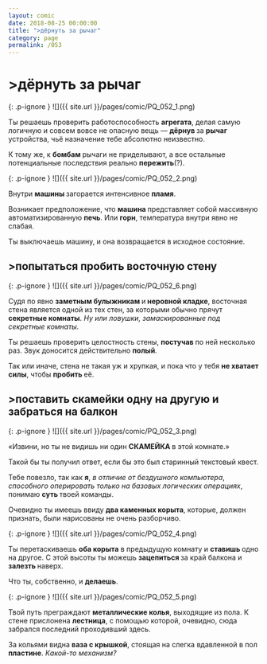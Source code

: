 ```yaml
---
layout: comic
date: 2018-08-25 00:00:00
title: ">дёрнуть за рычаг"
category: page
permalink: /053
---
```


# >дёрнуть за рычаг

{: .p-ignore }
![]({{ site.url }}/pages/comic/PQ_052_1.png)

Ты решаешь проверить работоспособность <strong>агрегата</strong>, делая самую логичную и совсем вовсе не опасную вещь — <strong>дёрнув </strong>за <strong>рычаг </strong>устройства, чьё назначение тебе абсолютно неизвестно.

К тому же, к <strong>бомбам </strong>рычаги не приделывают, а все остальные потенциальные последствия реально <strong>пережить</strong>(?).

{: .p-ignore }
![]({{ site.url }}/pages/comic/PQ_052_2.png)

Внутри <strong>машины </strong>загорается интенсивное <strong>пламя</strong>.

Возникает предположение, что <strong>машина </strong>представляет собой массивную автоматизированную <strong>печь</strong>. Или <strong>горн</strong>, температура внутри явно не слабая.

Ты выключаешь машину, и она возвращается в исходное состояние.

## >попытаться пробить восточную стену

{: .p-ignore }
![]({{ site.url }}/pages/comic/PQ_052_6.png)

Судя по явно <strong>заметным булыжникам </strong>и<strong> неровной кладке</strong>, восточная стена является одной из тех стен, за которыми обычно прячут <strong>секретные комнаты</strong>. <em>Ну или ловушки, замаскированные под секретные комнаты.</em>

Ты решаешь проверить целостность стены, <strong>постучав </strong>по ней несколько раз. Звук доносится действительно <strong>полый</strong>.

Так или иначе, стена не такая уж и хрупкая, и пока что у тебя <strong>не хватает силы</strong>, чтобы <strong>пробить </strong>её.

## >поставить скамейки одну на другую и забраться на балкон

{: .p-ignore }
![]({{ site.url }}/pages/comic/PQ_052_3.png)

«Извини, но ты не видишь ни один <strong>СКАМЕЙКА </strong>в этой комнате.»

Такой бы ты получил ответ, если бы это был старинный текстовый квест.

Тебе повезло, так как <strong>я</strong>, <em>в отличие от бездушного компьютера</em>, <em>способного оперировать только на базовых логических операциях</em>, понимаю <strong>суть </strong>твоей команды.

Очевидно ты имеешь ввиду <strong>два каменных корыта</strong>, которые, должен признать, были нарисованы не очень разборчиво.

{: .p-ignore }
![]({{ site.url }}/pages/comic/PQ_052_4.png)

Ты перетаскиваешь <strong>оба корыта</strong> в предыдущую комнату и <strong>ставишь </strong>одно на другое. С этой высоты ты можешь <strong>зацепиться </strong>за край балкона и <strong>залезть </strong>наверх.

Что ты, собственно, и <strong>делаешь</strong>.

{: .p-ignore }
![]({{ site.url }}/pages/comic/PQ_052_5.png)

Твой путь преграждают <strong>металлические колья</strong>, выходящие из пола. К стене прислонена <strong>лестница</strong>, с помощью которой, очевидно, сюда забрался последний проходивший здесь.

За кольями видна <strong>ваза с крышкой</strong>, стоящая на слегка вдавленной в пол <strong>пластине</strong>. <em>Какой-то механизм?</em>
